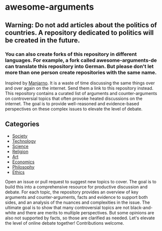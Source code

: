# awesome-arguments
## Warning: Do not add articles about the politics of countries. A repository dedicated to politics will be created in the future.
### You can also create forks of this repository in different languages. For example, a fork called awesome-arguments-de can translate this repository into German. But please don't let more than one person create repositories with the same name.
Inspired by [Manjarno](https://github.com/arindas/manjarno). 
It is a waste of time discussing the same things over and over again on the internet. Send them a link to this repository instead.
This repository contains a curated list of arguments and counter-arguments on controversial topics that often provoke heated discussions on the internet. The goal is to provide well-reasoned and evidence-based perspectives on these complex issues to elevate the level of debate.
## Categories
- [Society](society.md) 
- [Technology](technology.md)
- [Science](science.md)
- [Religion](religion.md)
- [Art](art.md)
- [Economics](economics.md)
- [Philosophy](philosophy.md)
- [Ethics](ethics.md)

Open an issue or pull request to suggest new topics to cover. The goal is to build this into a comprehensive resource for productive discussion and debate.
For each topic, the repository provides an overview of key arguments and counter-arguments, facts and evidence to support both sides, and an analysis of the nuances and complexities in the issue. The ultimate goal is to show that many controversial topics are not black-and-white and there are merits to multiple perspectives. But some opinions are also not supported by facts, so those are clarified as needed.
Let's elevate the level of online debate together! Contributions welcome.

